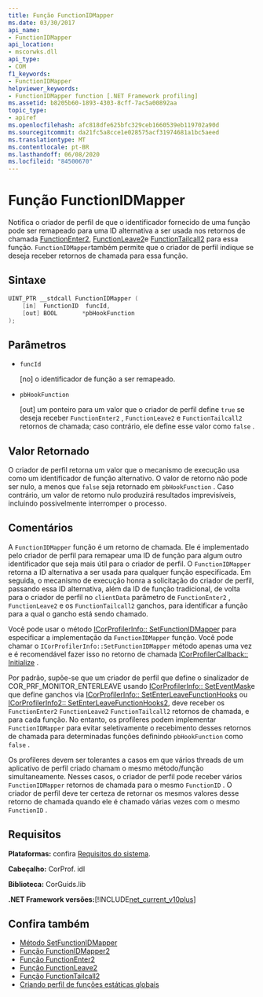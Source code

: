 ```yaml
---
title: Função FunctionIDMapper
ms.date: 03/30/2017
api_name:
- FunctionIDMapper
api_location:
- mscorwks.dll
api_type:
- COM
f1_keywords:
- FunctionIDMapper
helpviewer_keywords:
- FunctionIDMapper function [.NET Framework profiling]
ms.assetid: b8205b60-1893-4303-8cff-7ac5a00892aa
topic_type:
- apiref
ms.openlocfilehash: afc818dfe625bfc329ceb1660539eb119702a90d
ms.sourcegitcommit: da21fc5a8cce1e028575acf31974681a1bc5aeed
ms.translationtype: MT
ms.contentlocale: pt-BR
ms.lasthandoff: 06/08/2020
ms.locfileid: "84500670"
---
```

# <a name="functionidmapper-function"></a>Função FunctionIDMapper
Notifica o criador de perfil de que o identificador fornecido de uma função pode ser remapeado para uma ID alternativa a ser usada nos retornos de chamada [FunctionEnter2](functionenter2-function.md), [FunctionLeave2](functionleave2-function.md)e [FunctionTailcall2](functiontailcall2-function.md) para essa função. `FunctionIDMapper`também permite que o criador de perfil indique se deseja receber retornos de chamada para essa função.  
  
## <a name="syntax"></a>Sintaxe  
  
```cpp  
UINT_PTR __stdcall FunctionIDMapper (  
    [in]  FunctionID  funcId,
    [out] BOOL       *pbHookFunction  
);  
```  
  
## <a name="parameters"></a>Parâmetros

- `funcId`

  \[no] o identificador de função a ser remapeado.

- `pbHookFunction`

  \[out] um ponteiro para um valor que o criador de perfil define `true` se deseja receber `FunctionEnter2` , `FunctionLeave2` e `FunctionTailcall2` retornos de chamada; caso contrário, ele define esse valor como `false` .

## <a name="return-value"></a>Valor Retornado  
 O criador de perfil retorna um valor que o mecanismo de execução usa como um identificador de função alternativo. O valor de retorno não pode ser nulo, a menos que `false` seja retornado em `pbHookFunction` . Caso contrário, um valor de retorno nulo produzirá resultados imprevisíveis, incluindo possivelmente interromper o processo.  
  
## <a name="remarks"></a>Comentários  
 A `FunctionIDMapper` função é um retorno de chamada. Ele é implementado pelo criador de perfil para remapear uma ID de função para algum outro identificador que seja mais útil para o criador de perfil. O `FunctionIDMapper` retorna a ID alternativa a ser usada para qualquer função especificada. Em seguida, o mecanismo de execução honra a solicitação do criador de perfil, passando essa ID alternativa, além da ID de função tradicional, de volta para o criador de perfil no `clientData` parâmetro de `FunctionEnter2` , `FunctionLeave2` e os `FunctionTailcall2` ganchos, para identificar a função para a qual o gancho está sendo chamado.  
  
 Você pode usar o método [ICorProfilerInfo:: SetFunctionIDMapper](icorprofilerinfo-setfunctionidmapper-method.md) para especificar a implementação da `FunctionIDMapper` função. Você pode chamar o `ICorProfilerInfo::SetFunctionIDMapper` método apenas uma vez e é recomendável fazer isso no retorno de chamada [ICorProfilerCallback:: Initialize](icorprofilercallback-initialize-method.md) .  
  
 Por padrão, supõe-se que um criador de perfil que define o sinalizador de COR_PRF_MONITOR_ENTERLEAVE usando [ICorProfilerInfo:: SetEventMask](icorprofilerinfo-seteventmask-method.md)e que define ganchos via [ICorProfilerInfo:: SetEnterLeaveFunctionHooks](icorprofilerinfo-setenterleavefunctionhooks-method.md) ou [ICorProfilerInfo2:: SetEnterLeaveFunctionHooks2](icorprofilerinfo2-setenterleavefunctionhooks2-method.md), deve receber os `FunctionEnter2` `FunctionLeave2` `FunctionTailcall2` retornos de chamada, e para cada função. No entanto, os profileres podem implementar `FunctionIDMapper` para evitar seletivamente o recebimento desses retornos de chamada para determinadas funções definindo `pbHookFunction` como `false` .  
  
 Os profileres devem ser tolerantes a casos em que vários threads de um aplicativo de perfil criado chamam o mesmo método/função simultaneamente. Nesses casos, o criador de perfil pode receber vários `FunctionIDMapper` retornos de chamada para o mesmo `FunctionID` . O criador de perfil deve ter certeza de retornar os mesmos valores desse retorno de chamada quando ele é chamado várias vezes com o mesmo `FunctionID` .  
  
## <a name="requirements"></a>Requisitos  
 **Plataformas:** confira [Requisitos do sistema](../../get-started/system-requirements.md).  
  
 **Cabeçalho:** CorProf. idl  
  
 **Biblioteca:** CorGuids.lib  
  
 **.NET Framework versões:**[!INCLUDE[net_current_v10plus](../../../../includes/net-current-v10plus-md.md)]  
  
## <a name="see-also"></a>Confira também

- [Método SetFunctionIDMapper](icorprofilerinfo-setfunctionidmapper-method.md)
- [Função FunctionIDMapper2](functionidmapper2-function.md)
- [Função FunctionEnter2](functionenter2-function.md)
- [Função FunctionLeave2](functionleave2-function.md)
- [Função FunctionTailcall2](functiontailcall2-function.md)
- [Criando perfil de funções estáticas globais](profiling-global-static-functions.md)
